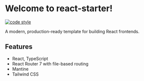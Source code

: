 # Welcome to react-starter!
[![code style](https://antfu.me/badge-code-style.svg)](https://github.com/antfu/eslint-config)

A modern, production-ready template for building React frontends.

## Features

- React, TypeScript
- React Router 7 with file-based routing
- Mantine
- Tailwind CSS

